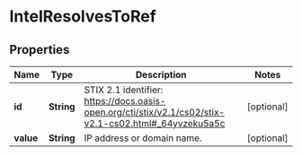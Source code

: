 

# IntelResolvesToRef


## Properties

| Name | Type | Description | Notes |
|------------ | ------------- | ------------- | -------------|
|**id** | **String** | STIX 2.1 identifier: https://docs.oasis-open.org/cti/stix/v2.1/cs02/stix-v2.1-cs02.html#_64yvzeku5a5c |  [optional] |
|**value** | **String** | IP address or domain name. |  [optional] |



